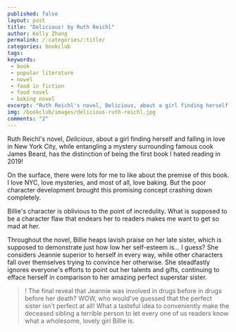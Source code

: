 ```yaml
---
published: false
layout: post
title: "Delicious! by Ruth Reichl"
author: Kelly Zhang
permalink: /:categories/:title/
categories: bookclub
tags:
keywords:
 - book
 - popular literature
 - novel
 - food in fiction
 - food novel
 - baking novel
excerpt: "Ruth Reichl's novel, Delicious, about a girl finding herself and falling in love in New York City, while entangling a mystery surrounding famous cook James Beard, has the distinction of being the first book I hated reading in 2019!"
img: /bookclub/images/delicious-ruth-reichl.jpg
comments: "2"
---
```


Ruth Reichl's novel, *Delicious*, about a girl finding herself and falling in love in New York City, while entangling a mystery surrounding famous cook James Beard, has the distinction of being the first book I hated reading in 2019!

On the surface, there were lots for me to like about the premise of this book. I love NYC, love mysteries, and most of all, love baking. But the poor character development brought this promising concept crashing down completely. 

Billie's character is oblivious to the point of incredulity. What is supposed to be a character flaw that endears her to readers makes me want to get so mad at her.

Throughout the novel, Billie heaps lavish praise on her late sister, which is supposed to demonstrate just how low her self-esteem is... I guess? She considers Jeannie superior to herself in every way, while other characters fall over themselves trying to convince her otherwise. She steadfastly ignores everyone's efforts to point out her talents and gifts, continuing to efface herself in comparison to her amazing perfect superstar sister.

>! The final reveal that Jeannie was involved in drugs before in drugs before her death? WOW, who would've guessed that the perfect sister isn't perfect at all! What a tasteful idea to conveniently make the deceased sibling a terrible person to let every one of us readers know what a wholesome, lovely girl Billie is.
